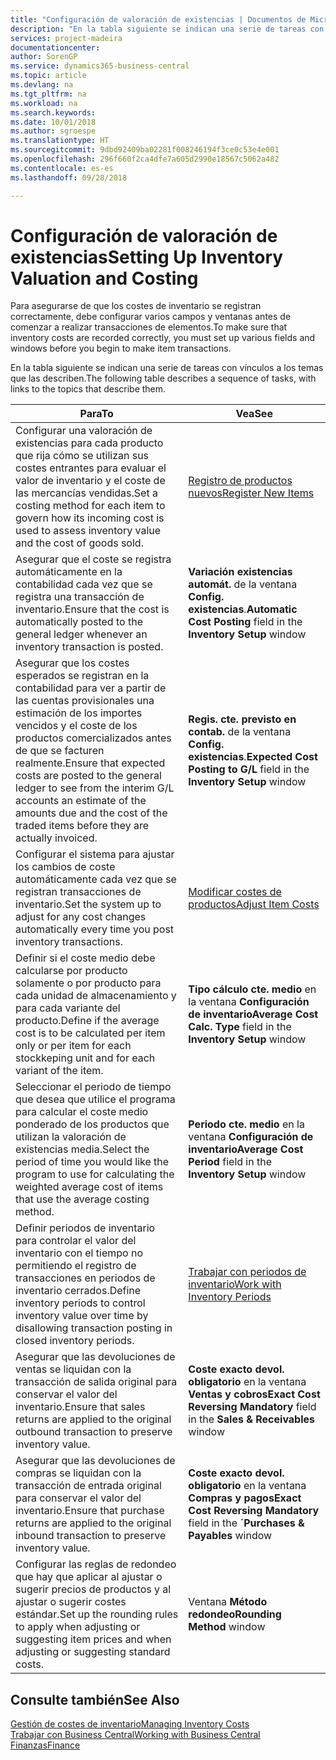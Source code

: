 ```yaml
---
title: "Configuración de valoración de existencias | Documentos de Microsoft"
description: "En la tabla siguiente se indican una serie de tareas con vínculos a los temas que las describen."
services: project-madeira
documentationcenter: 
author: SorenGP
ms.service: dynamics365-business-central
ms.topic: article
ms.devlang: na
ms.tgt_pltfrm: na
ms.workload: na
ms.search.keywords: 
ms.date: 10/01/2018
ms.author: sgroespe
ms.translationtype: HT
ms.sourcegitcommit: 9dbd92409ba02281f008246194f3ce0c53e4e001
ms.openlocfilehash: 296f660f2ca4dfe7a605d2990e18567c5062a482
ms.contentlocale: es-es
ms.lasthandoff: 09/28/2018

---
```

# <a name="setting-up-inventory-valuation-and-costing"></a><span data-ttu-id="a550b-103">Configuración de valoración de existencias</span><span class="sxs-lookup"><span data-stu-id="a550b-103">Setting Up Inventory Valuation and Costing</span></span>
<span data-ttu-id="a550b-104">Para asegurarse de que los costes de inventario se registran correctamente, debe configurar varios campos y ventanas antes de comenzar a realizar transacciones de elementos.</span><span class="sxs-lookup"><span data-stu-id="a550b-104">To make sure that inventory costs are recorded correctly, you must set up various fields and windows before you begin to make item transactions.</span></span>

<span data-ttu-id="a550b-105">En la tabla siguiente se indican una serie de tareas con vínculos a los temas que las describen.</span><span class="sxs-lookup"><span data-stu-id="a550b-105">The following table describes a sequence of tasks, with links to the topics that describe them.</span></span>

|<span data-ttu-id="a550b-106">**Para**</span><span class="sxs-lookup"><span data-stu-id="a550b-106">**To**</span></span>|<span data-ttu-id="a550b-107">**Vea**</span><span class="sxs-lookup"><span data-stu-id="a550b-107">**See**</span></span>|  
|------------|-------------|  
|<span data-ttu-id="a550b-108">Configurar una valoración de existencias para cada producto que rija cómo se utilizan sus costes entrantes para evaluar el valor de inventario y el coste de las mercancías vendidas.</span><span class="sxs-lookup"><span data-stu-id="a550b-108">Set a costing method for each item to govern how its incoming cost is used to assess inventory value and the cost of goods sold.</span></span>|[<span data-ttu-id="a550b-109">Registro de productos nuevos</span><span class="sxs-lookup"><span data-stu-id="a550b-109">Register New Items</span></span>](inventory-how-register-new-items.md)|  
|<span data-ttu-id="a550b-110">Asegurar que el coste se registra automáticamente en la contabilidad cada vez que se registra una transacción de inventario.</span><span class="sxs-lookup"><span data-stu-id="a550b-110">Ensure that the cost is automatically posted to the general ledger whenever an inventory transaction is posted.</span></span>|<span data-ttu-id="a550b-111">**Variación existencias automát.** de la ventana **Config. existencias**.</span><span class="sxs-lookup"><span data-stu-id="a550b-111">**Automatic Cost Posting** field in the **Inventory Setup** window</span></span>|  
|<span data-ttu-id="a550b-112">Asegurar que los costes esperados se registran en la contabilidad para ver a partir de las cuentas provisionales una estimación de los importes vencidos y el coste de los productos comercializados antes de que se facturen realmente.</span><span class="sxs-lookup"><span data-stu-id="a550b-112">Ensure that expected costs are posted to the general ledger to see from the interim G/L accounts an estimate of the amounts due and the cost of the traded items before they are actually invoiced.</span></span>|<span data-ttu-id="a550b-113">**Regis. cte. previsto en contab.** de la ventana **Config. existencias**.</span><span class="sxs-lookup"><span data-stu-id="a550b-113">**Expected Cost Posting to G/L** field in the **Inventory Setup** window</span></span>|  
|<span data-ttu-id="a550b-114">Configurar el sistema para ajustar los cambios de coste automáticamente cada vez que se registran transacciones de inventario.</span><span class="sxs-lookup"><span data-stu-id="a550b-114">Set the system up to adjust for any cost changes automatically every time you post inventory transactions.</span></span>|[<span data-ttu-id="a550b-115">Modificar costes de productos</span><span class="sxs-lookup"><span data-stu-id="a550b-115">Adjust Item Costs</span></span>](inventory-how-adjust-item-costs.md)|  
|<span data-ttu-id="a550b-116">Definir si el coste medio debe calcularse por producto solamente o por producto para cada unidad de almacenamiento y para cada variante del producto.</span><span class="sxs-lookup"><span data-stu-id="a550b-116">Define if the average cost is to be calculated per item only or per item for each stockkeping unit and for each variant of the item.</span></span>|<span data-ttu-id="a550b-117">**Tipo cálculo cte. medio** en la ventana **Configuración de inventario**</span><span class="sxs-lookup"><span data-stu-id="a550b-117">**Average Cost Calc. Type** field in the **Inventory Setup** window</span></span>|  
|<span data-ttu-id="a550b-118">Seleccionar el periodo de tiempo que desea que utilice el programa para calcular el coste medio ponderado de los productos que utilizan la valoración de existencias media.</span><span class="sxs-lookup"><span data-stu-id="a550b-118">Select the period of time you would like the program to use for calculating the weighted average cost of items that use the average costing method.</span></span>|<span data-ttu-id="a550b-119">**Periodo cte. medio** en la ventana **Configuración de inventario**</span><span class="sxs-lookup"><span data-stu-id="a550b-119">**Average Cost Period** field in the **Inventory Setup** window</span></span>|  
|<span data-ttu-id="a550b-120">Definir periodos de inventario para controlar el valor del inventario con el tiempo no permitiendo el registro de transacciones en periodos de inventario cerrados.</span><span class="sxs-lookup"><span data-stu-id="a550b-120">Define inventory periods to control inventory value over time by disallowing transaction posting in closed inventory periods.</span></span>|[<span data-ttu-id="a550b-121">Trabajar con periodos de inventario</span><span class="sxs-lookup"><span data-stu-id="a550b-121">Work with Inventory Periods</span></span>](finance-how-to-work-with-inventory-periods.md)|  
|<span data-ttu-id="a550b-122">Asegurar que las devoluciones de ventas se liquidan con la transacción de salida original para conservar el valor del inventario.</span><span class="sxs-lookup"><span data-stu-id="a550b-122">Ensure that sales returns are applied to the original outbound transaction to preserve inventory value.</span></span>|<span data-ttu-id="a550b-123">**Coste exacto devol. obligatorio** en la ventana **Ventas y cobros**</span><span class="sxs-lookup"><span data-stu-id="a550b-123">**Exact Cost Reversing Mandatory** field in the **Sales & Receivables** window</span></span>|  
|<span data-ttu-id="a550b-124">Asegurar que las devoluciones de compras se liquidan con la transacción de entrada original para conservar el valor del inventario.</span><span class="sxs-lookup"><span data-stu-id="a550b-124">Ensure that purchase returns are applied to the original inbound transaction to preserve inventory value.</span></span>|<span data-ttu-id="a550b-125">**Coste exacto devol. obligatorio** en la ventana **Compras y pagos**</span><span class="sxs-lookup"><span data-stu-id="a550b-125">**Exact Cost Reversing Mandatory** field in the **´Purchases & Payables** window</span></span>|
|<span data-ttu-id="a550b-126">Configurar las reglas de redondeo que hay que aplicar al ajustar o sugerir precios de productos y al ajustar o sugerir costes estándar.</span><span class="sxs-lookup"><span data-stu-id="a550b-126">Set up the rounding rules to apply when adjusting or suggesting item prices and when adjusting or suggesting standard costs.</span></span>|<span data-ttu-id="a550b-127">Ventana **Método redondeo**</span><span class="sxs-lookup"><span data-stu-id="a550b-127">**Rounding Method** window</span></span>|  

## <a name="see-also"></a><span data-ttu-id="a550b-128">Consulte también</span><span class="sxs-lookup"><span data-stu-id="a550b-128">See Also</span></span>  
[<span data-ttu-id="a550b-129">Gestión de costes de inventario</span><span class="sxs-lookup"><span data-stu-id="a550b-129">Managing Inventory Costs</span></span>](finance-manage-inventory-costs.md)  
[<span data-ttu-id="a550b-130">Trabajar con Business Central</span><span class="sxs-lookup"><span data-stu-id="a550b-130">Working with Business Central</span></span>](ui-work-product.md)  
[<span data-ttu-id="a550b-131">Finanzas</span><span class="sxs-lookup"><span data-stu-id="a550b-131">Finance</span></span>](finance.md)  

